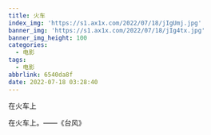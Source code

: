 ```yaml
---
title: 火车
index_img: 'https://s1.ax1x.com/2022/07/18/jIgUmj.jpg'
banner_img: 'https://s1.ax1x.com/2022/07/18/jIg4tx.jpg'
banner_img_height: 100
categories:
  - 电影
tags:
  - 电影
abbrlink: 6540da8f
date: 2022-07-18 03:28:40
---
```


在火车上

<!-- more -->

在火车上。——《台风》